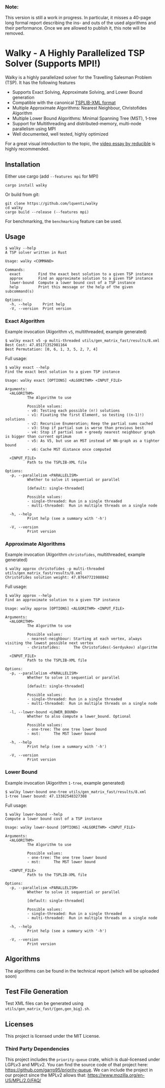 ### Note:
This version is still a work in progress. In particular, it misses a 40-page long formal report describing the ins- and outs of the used algorithms and their performance. Once we are allowed to publish it, this note will be removed.

# Walky - A Highly Parallelized TSP Solver (Supports MPI!)

Walky is a highly parallelized solver for the Travelling Salesman Problem (TSP). It has the following features

- Supports Exact Solving, Approximate Solving, and Lower Bound generation
- Compatible with the canonical [TSPLIB-XML format](http://comopt.ifi.uni-heidelberg.de/software/TSPLIB95/)
- Multiple Approximate Algorithms: Nearest Neighbour, Christofides Algorithm
- Multiple Lower Bound Algorithms: Minimal Spanning Tree (MST), 1-tree
- Support for Multithreading and distributed-memory, multi-node parallelism using MPI
- Well documented, well tested, highly optimized

For a great visual introduction to the topic, the [video essay by reducible](https://www.youtube.com/watch?v=GiDsjIBOVoA) is highly recommended.

## Installation

Either use cargo (add `--features mpi` for MPI)

```
cargo install walky
```

Or build from git:

```
git clone https://github.com/lquenti/walky
cd walky
cargo build --release (--features mpi)
```

For benchmarking, the `benchmarking` feature can be used.

## Usage

```
$ walky --help
A TSP solver written in Rust

Usage: walky <COMMAND>

Commands:
  exact        Find the exact best solution to a given TSP instance
  approx       Find an approximate solution to a given TSP instance
  lower-bound  Compute a lower bound cost of a TSP instance
  help         Print this message or the help of the given subcommand(s)

Options:
  -h, --help     Print help
  -V, --version  Print version
```

### Exact Algorithm

Example invocation (Algorithm `v5`, multithreaded, example generated)

```
$ walky exact v5 -p multi-threaded utils/gen_matrix_fast/results/8.xml
Best Cost: 47.85171352981164
Best Permutation: [0, 6, 1, 3, 5, 2, 7, 4]
```

Full usage:

```
$ walky exact --help
Find the exact best solution to a given TSP instance

Usage: walky exact [OPTIONS] <ALGORITHM> <INPUT_FILE>

Arguments:
  <ALGORITHM>
          The Algorithm to use

          Possible values:
          - v0: Testing each possible (n!) solutions
          - v1: Fixating the first Element, so testing ((n-1)!) solutions
          - v2: Recursive Enumeration; Keep the partial sums cached
          - v3: Stop if partial sum is worse than previous best
          - v4: Stop if partial sum + greedy nearest neighbour graph is bigger than current optimum
          - v5: As V5, but use an MST instead of NN-graph as a tighter bound
          - v6: Cache MST distance once computed

  <INPUT_FILE>
          Path to the TSPLIB-XML file

Options:
  -p, --parallelism <PARALLELISM>
          Whether to solve it sequential or parallel

          [default: single-threaded]

          Possible values:
          - single-threaded: Run in a single threaded
          - multi-threaded:  Run in multiple threads on a single node

  -h, --help
          Print help (see a summary with '-h')

  -V, --version
          Print version
```

### Approximate Algorithms

Example invocation (Algorithm `christofides`, multithreaded, example generated)

```
$ walky approx christofides -p multi-threaded utils/gen_matrix_fast/results/8.xml
Christofides solution weight: 47.87647721988842
```

Full usage:

```
$ walky approx --help
Find an approximate solution to a given TSP instance

Usage: walky approx [OPTIONS] <ALGORITHM> <INPUT_FILE>

Arguments:
  <ALGORITHM>
          The Algorithm to use

          Possible values:
          - nearest-neighbour: Starting at each vertex, always visiting the lowest possible next vertex
          - christofides:      The Christofides(-Serdyukov) algorithm

  <INPUT_FILE>
          Path to the TSPLIB-XML file

Options:
  -p, --parallelism <PARALLELISM>
          Whether to solve it sequential or parallel

          [default: single-threaded]

          Possible values:
          - single-threaded: Run in a single threaded
          - multi-threaded:  Run in multiple threads on a single node

  -l, --lower-bound <LOWER_BOUND>
          Whether to also compute a lower_bound. Optional

          Possible values:
          - one-tree: The one tree lower bound
          - mst:      The MST lower bound

  -h, --help
          Print help (see a summary with '-h')

  -V, --version
          Print version
```

### Lower Bound

Example invocation (Algorithm `1-tree`, example generated)

```
$ walky lower-bound one-tree utils/gen_matrix_fast/results/8.xml
1-tree lower bound: 47.13382548327308
```

Full usage:
```
$ walky lower-bound --help
Compute a lower bound cost of a TSP instance

Usage: walky lower-bound [OPTIONS] <ALGORITHM> <INPUT_FILE>

Arguments:
  <ALGORITHM>
          The Algorithm to use

          Possible values:
          - one-tree: The one tree lower bound
          - mst:      The MST lower bound

  <INPUT_FILE>
          Path to the TSPLIB-XML file

Options:
  -p, --parallelism <PARALLELISM>
          Whether to solve it sequential or parallel

          [default: single-threaded]

          Possible values:
          - single-threaded: Run in a single threaded
          - multi-threaded:  Run in multiple threads on a single node

  -h, --help
          Print help (see a summary with '-h')

  -V, --version
          Print version
```

## Algorithms

The algorithms can be found in the technical report (which will be uploaded soon)

## Test File Generation

Test XML files can be generated using `utils/gen_matrix_fast/{gen,gen_big}.sh`.

## Licenses

This project is licensed under the MIT License.

### Third Party Dependencies

This project includes the `priority-queue` crate, which is dual-licensed under LGPLv3 and MPLv2.
You can find the source code of that project here: <https://github.com/garro95/priority-queue>.
We can include the project in our project since the MPLv2 allows that: <https://www.mozilla.org/en-US/MPL/2.0/FAQ/>
